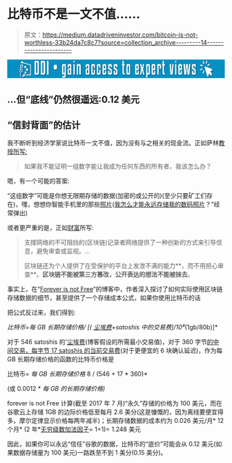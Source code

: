 # 比特币不是一文不值……

> 原文：<https://medium.datadriveninvestor.com/bitcoin-is-not-worthless-33b24da7c8c7?source=collection_archive---------14----------------------->

[![](img/fe253c6edadb8854646a76a0e27f85f0.png)](http://www.track.datadriveninvestor.com/1B9E)

## …但“底线”仍然很遥远:0.12 美元

## “信封背面”的估计

我不断听到经济学家说比特币一文不值，因为没有与之相关的现金流。正如萨林[教授所写:](https://www.fnlondon.com/articles/opinion-bitcoin-is-near-to-becoming-worthless-20181204)

> 如果我不能证明一组数字能让我成为任何东西的所有者，我该怎么办？

嗯，有一个可能的答案:

“这组数字”可能是你想无限期存储的数据(加密的或公开的)(至少只要矿工们存在)，嘿，想想你智能手机里的那些[照片](http://www.righto.com/2014/02/ascii-bernanke-wikileaks-photographs.html)([我怎么才能永远存储我的数码照片](https://www.theguardian.com/technology/askjack/2018/apr/12/how-can-i-store-my-digital-photos-for-ever-external-hard-drive)？”经常弹出)

或者更严重的是，正如[财富](http://fortune.com/2018/07/26/blockchain-technology-cryptocurrency-ethereum-censorship-free-speech/)所写:

> 支撑网络的不可阻挡的(区块链)记录者网络提供了一种创新的方式来引导信息，避免审查或监视。…
> 
> 区块链还为个人提供了在受保护的平台上发泄不满的能力**，而不用担心审查**。**区块链不能被第三方篡改，公开表达的想法不能被抹去**。

事实上，在“[Forever is not Free](https://medium.com/ipdb-blog/forever-isnt-free-the-cost-of-storage-on-a-blockchain-database-59003f63e01)”的博客中，作者深入探讨了如何实际使用区块链存储数据的细节，甚至提供了一个存储成本公式，如果你使用比特币的话

把公式反过来，我们得到:

*比特币=每 GB 长期存储价格/ [(* [*尘埃费*](https://bitcoin.stackexchange.com/questions/10986/what-is-meant-by-bitcoin-dust)*+satoshis 中的交易费]/10⁸*(1gb/80b)]*

对于 546 satoshis 的'[尘埃费](https://bitcoin.stackexchange.com/questions/10986/what-is-meant-by-bitcoin-dust)(博客假设的所需最小交易值)，对于 360 字节[的中间交易，每字节 17 satoshis 的](https://tradeblock.com/bitcoin/historical/1h-f-tsize_per_avg-01101)[当前交易费](https://bitcoinfees.info/)(对于更便宜的 6 块确认延迟)，作为每 GB 长期存储价格的函数的比特币价格是

比特币= *每 GB 长期存储价格* 8 / (546 + 17 * 360)*

(或 0.0012 * *每 GB 的长期存储价格)*

forever is not Free 计算(截至 2017 年 7 月)“永久”存储的价格为 100 美元，而在谷歌云上存储 1GB 的边际价格低至每月 2.6 美分(这是慷慨的，因为离线要便宜得多，摩尔定律显示价格每两年减半)；长期存储数据的成本约为 0.026 美元/月* 12 个月* (2 年*[无穷级数加法因子](https://en.wikipedia.org/wiki/1/2_%2B_1/4_%2B_1/8_%2B_1/16_%2B_%E2%8B%AF)= 1+1)= 1.248 美元

因此，如果你可以永远“信任”谷歌的数据，比特币的“底价”可能会从 0.12 美元(如果数据存储量为 100 美元)一路跌至不到 1 美分(0.15 美分)。